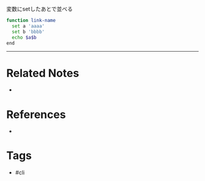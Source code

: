 変数にsetしたあとで並べる
```sh
function link-name
  set a 'aaaa'
  set b 'bbbb'
  echo $a$b
end
```

---
# Related Notes
- 

# References
- 

# Tags
- #cli